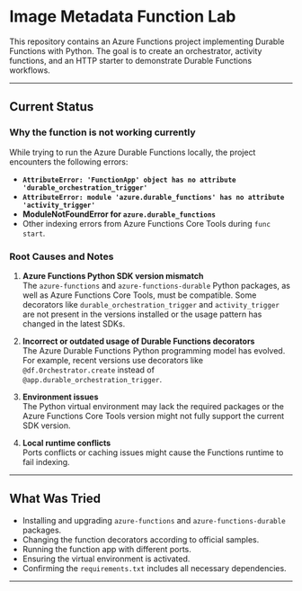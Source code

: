 # Image Metadata Function Lab

This repository contains an Azure Functions project implementing Durable Functions with Python. The goal is to create an orchestrator, activity functions, and an HTTP starter to demonstrate Durable Functions workflows.

---

## Current Status

### Why the function is **not working** currently

While trying to run the Azure Durable Functions locally, the project encounters the following errors:

- **`AttributeError: 'FunctionApp' object has no attribute 'durable_orchestration_trigger'`**
- **`AttributeError: module 'azure.durable_functions' has no attribute 'activity_trigger'`**
- **ModuleNotFoundError for `azure.durable_functions`**
- Other indexing errors from Azure Functions Core Tools during `func start`.

### Root Causes and Notes

1. **Azure Functions Python SDK version mismatch**  
   The `azure-functions` and `azure-functions-durable` Python packages, as well as Azure Functions Core Tools, must be compatible. Some decorators like `durable_orchestration_trigger` and `activity_trigger` are not present in the versions installed or the usage pattern has changed in the latest SDKs.

2. **Incorrect or outdated usage of Durable Functions decorators**  
   The Azure Durable Functions Python programming model has evolved.  
   For example, recent versions use decorators like `@df.Orchestrator.create` instead of `@app.durable_orchestration_trigger`.

3. **Environment issues**  
   The Python virtual environment may lack the required packages or the Azure Functions Core Tools version might not fully support the current SDK version.

4. **Local runtime conflicts**  
   Ports conflicts or caching issues might cause the Functions runtime to fail indexing.

---

## What Was Tried

- Installing and upgrading `azure-functions` and `azure-functions-durable` packages.
- Changing the function decorators according to official samples.
- Running the function app with different ports.
- Ensuring the virtual environment is activated.
- Confirming the `requirements.txt` includes all necessary dependencies.

---

